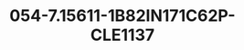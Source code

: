 ---
title: 054-7.15611-1B82IN171C62P-CLE1137
image: 054-7.15611-1B82IN171C62P-CLE1137.jpg
brand: sposo
layout: vestito
---